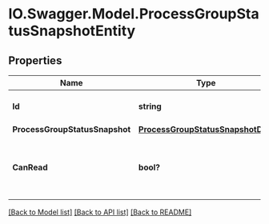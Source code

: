 # IO.Swagger.Model.ProcessGroupStatusSnapshotEntity
## Properties

Name | Type | Description | Notes
------------ | ------------- | ------------- | -------------
**Id** | **string** | The id of the process group. | [optional] 
**ProcessGroupStatusSnapshot** | [**ProcessGroupStatusSnapshotDTO**](ProcessGroupStatusSnapshotDTO.md) |  | [optional] 
**CanRead** | **bool?** | Indicates whether the user can read a given resource. | [optional] 

[[Back to Model list]](../README.md#documentation-for-models) [[Back to API list]](../README.md#documentation-for-api-endpoints) [[Back to README]](../README.md)

